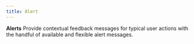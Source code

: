 ```yaml
---
title: Alert
---
```



**Alerts**
Provide contextual feedback messages for typical user actions with the handful of available and flexible alert messages.